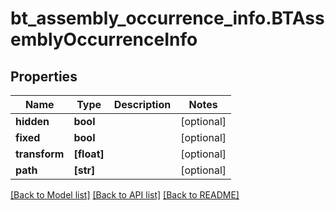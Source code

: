 # bt_assembly_occurrence_info.BTAssemblyOccurrenceInfo

## Properties
Name | Type | Description | Notes
------------ | ------------- | ------------- | -------------
**hidden** | **bool** |  | [optional] 
**fixed** | **bool** |  | [optional] 
**transform** | **[float]** |  | [optional] 
**path** | **[str]** |  | [optional] 

[[Back to Model list]](../README.md#documentation-for-models) [[Back to API list]](../README.md#documentation-for-api-endpoints) [[Back to README]](../README.md)


